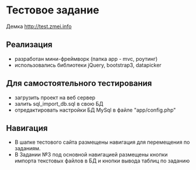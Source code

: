 # Тестовое задание
Демка http://test.zmei.info


## Реализация
- разработан мини-фреймворк (папка аpp - mvc, роутинг)
- использовались библиотеки jQuery, bootstrap3, datapicker

## Для самостоятельного тестирования
- загрузить проект на веб сервер
- залить sql_import_db.sql в свою БД
- отредактировать настройки БД MySql в файле "app/config.php"

## Навигация
- В шапке тестового сайта размещены навигация для перемещения по заданиям.
- В Задании №3 под основной навигацией размещены кнопки импорта текстовых файлов в БД и кнопки вывода таблиц по заданию
